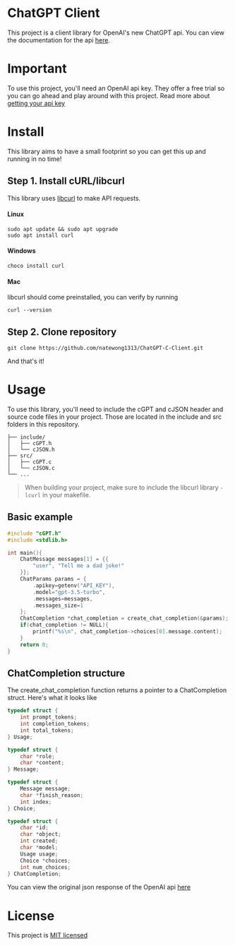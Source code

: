 # ChatGPT Client
This project is a client library for OpenAI's new ChatGPT api. You can view the documentation for the api [here](https://platform.openai.com/docs/api-reference/chat/create).

# Important
To use this project, you'll need an OpenAI api key. They offer a free trial so you can go ahead and play around with this project. Read more about [getting your api key](https://openai.com/blog/openai-api)

# Install
This library aims to have a small footprint so you can get this up and running in no time!

## Step 1. Install cURL/libcurl
This library uses [libcurl](https://curl.se/libcurl/) to make API requests. 
#### Linux
```
sudo apt update && sudo apt upgrade
sudo apt install curl
```
#### Windows
```
choco install curl
```
#### Mac
libcurl should come preinstalled, you can verify by running
```
curl --version
```

## Step 2. Clone repository
```
git clone https://github.com/natewong1313/ChatGPT-C-Client.git
```
And that's it!

# Usage
To use this library, you'll need to include the cGPT and cJSON header and source code files in your project. Those are located in the include and src folders in this repository.
```
├── include/
│   ├── cGPT.h
│   └── cJSON.h
├── src/
│   ├── cGPT.c
│   └── cJSON.c
└── ...
```
> When building your project, make sure to include the libcurl library `-lcurl` in your makefile.

## Basic example
```c
#include "cGPT.h"
#include <stdlib.h>

int main(){
    ChatMessage messages[1] = {{
        "user", "Tell me a dad joke!"
    }}; 
    ChatParams params = {
        .apikey=getenv("API_KEY"), 
        .model="gpt-3.5-turbo",
        .messages=messages, 
        .messages_size=1
    };
    ChatCompletion *chat_completion = create_chat_completion(&params);
    if(chat_completion != NULL){
        printf("%s\n", chat_completion->choices[0].message.content);
    }
    return 0;
}
```

## ChatCompletion structure
The create_chat_completion function returns a pointer to a ChatCompletion struct. Here's what it looks like
```c
typedef struct {
    int prompt_tokens;
    int completion_tokens;
    int total_tokens;
} Usage;

typedef struct {
    char *role;
    char *content;
} Message;

typedef struct {
    Message message;
    char *finish_reason;
    int index;
} Choice;

typedef struct {
    char *id;
    char *object;
    int created;
    char *model;
    Usage usage;
    Choice *choices;
    int num_choices;
} ChatCompletion;
```
You can view the original json response of the OpenAI api [here](https://platform.openai.com/docs/api-reference/chat/create)

# License
This project is [MIT licensed](LICENSE)
